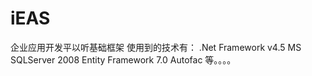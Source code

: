 # iEAS
企业应用开发平以听基础框架
使用到的技术有：
.Net Framework v4.5
MS SQLServer 2008
Entity Framework 7.0
Autofac
等。。。。
